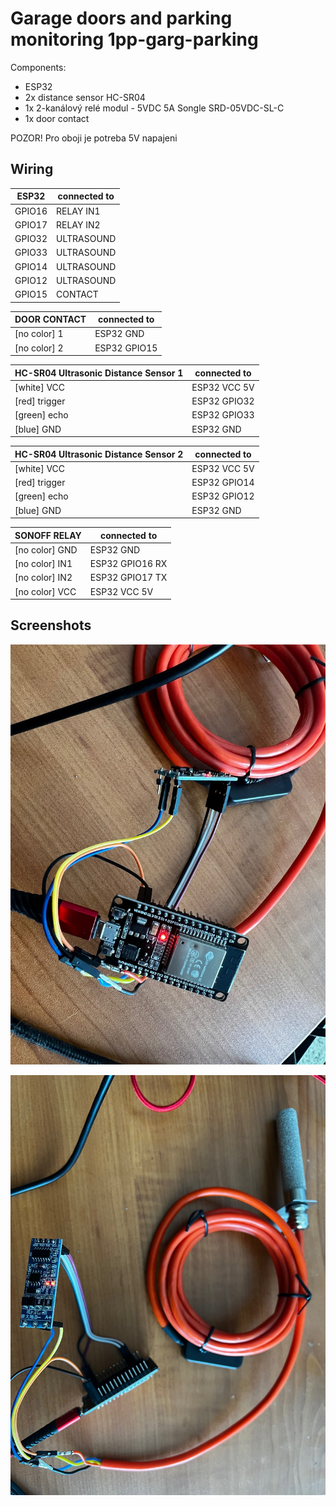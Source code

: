 
# Garage doors and parking monitoring 1pp-garg-parking


Components:

- ESP32
- 2x distance sensor HC-SR04
- 1x 2-kanálový relé modul - 5VDC 5A Songle SRD-05VDC-SL-C
- 1x door contact

POZOR! Pro oboji je potreba 5V napajeni

## Wiring


| ESP32      | connected to      |
| ----------- | -----------------| 
| GPIO16      | RELAY IN1    |  1pp_garg_parking_door
| GPIO17      | RELAY IN2 |  1pp_garg_parking_door2
| GPIO32  | ULTRASOUND       | 1pp_garg_parking_dist1
| GPIO33  | ULTRASOUND       | 1pp_garg_parking_dist1
| GPIO14  | ULTRASOUND       | 1pp_garg_parking_dist2
| GPIO12  | ULTRASOUND       | 1pp_garg_parking_dist2
| GPIO15  | CONTACT        | 1pp_garg_parking_doorcontact


| DOOR CONTACT    | connected to     |
| ----------------| ---------- |
| [no color]  1   | ESP32 GND  |
| [no color]  2   | ESP32 GPIO15  |

| HC-SR04  Ultrasonic Distance Sensor 1  | connected to     |
| ----------------| ---------- |
| [white]  VCC   | ESP32 VCC 5V  |
| [red]  trigger   | ESP32 GPIO32  |
| [green]  echo   | ESP32 GPIO33  |
| [blue]  GND   | ESP32 GND  |

| HC-SR04  Ultrasonic Distance Sensor 2  | connected to     |
| ----------------| ---------- |
| [white]  VCC   | ESP32 VCC 5V  |
| [red]  trigger   | ESP32 GPIO14  |
| [green]  echo   | ESP32 GPIO12  |
| [blue]  GND   | ESP32 GND  |


| SONOFF RELAY    | connected to     |
| ----------------| ---------- |
| [no color]  GND   | ESP32 GND  |
| [no color]  IN1   | ESP32 GPIO16 RX |
| [no color]  IN2   | ESP32 GPIO17 TX |
| [no color]  VCC   | ESP32 VCC 5V  |


## Screenshots

![App Screenshot](https://github.com/jindrich296/sensor-temp-hum-CWT-TH03S-via-RS485/blob/main/IMG_2034.jpg)

![App Screenshot](https://github.com/jindrich296/sensor-temp-hum-CWT-TH03S-via-RS485/blob/main/IMG_2033.jpg)
